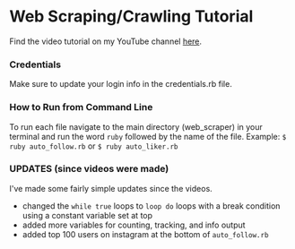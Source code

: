 # Web Scraping/Crawling Tutorial
Find the video tutorial on my YouTube channel [here](https://www.youtube.com/dvlpr).

### Credentials
Make sure to update your login info in the credentials.rb file.

### How to Run from Command Line
To run each file navigate to the main directory (web_scraper) in your terminal and run the word `ruby` followed by the name of the file. Example:
`$ ruby auto_follow.rb`
or
`$ ruby auto_liker.rb`

### UPDATES (since videos were made)
I've made some fairly simple updates since the videos.
- changed the `while true` loops to `loop do` loops with a break condition using a constant variable set at top
- added more variables for counting, tracking, and info output
- added top 100 users on instagram at the bottom of `auto_follow.rb`
